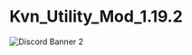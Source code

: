 # Kvn_Utility_Mod_1.19.2
![Discord Banner 2](https://discordapp.com/api/guilds/1050788613853548644/widget.png?style=banner2)
